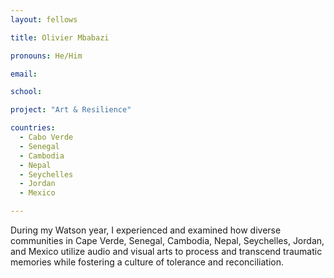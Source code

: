 ```yaml
---
layout: fellows

title: Olivier Mbabazi

pronouns: He/Him

email: 

school: 

project: "Art & Resilience"

countries:
  - Cabo Verde
  - Senegal
  - Cambodia
  - Nepal
  - Seychelles
  - Jordan
  - Mexico

---
```


During my Watson year, I experienced and examined how diverse communities in Cape Verde, Senegal, Cambodia, Nepal, Seychelles, Jordan, and Mexico utilize audio and visual arts to process and transcend traumatic memories while fostering a culture of tolerance and reconciliation.